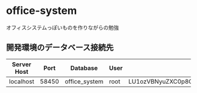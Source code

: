# office-system
オフィスシステムっぽいものを作りながらの勉強

## 開発環境のデータベース接続先

| Server Host | Port | Database | User | Password |
----|----|----|----|----
| localhost | 58450 | office_system | root | LU1ozVBNyuZXC0p8QJK4cvTREHMA3Wtfdsaer25Ow7iY9kjh6xIPSDFGglbnmq |

